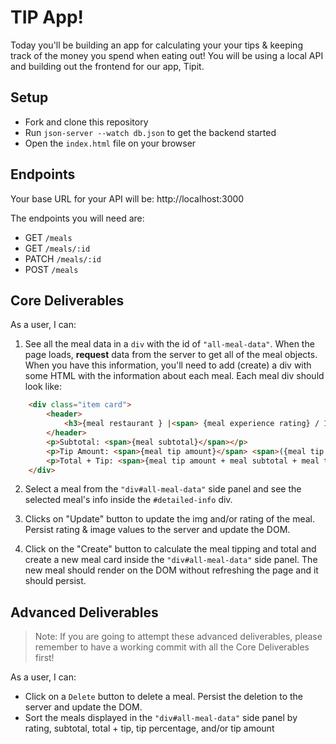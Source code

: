# TIP App!






Today you'll be building an app for calculating your your tips & keeping track of the money you spend when eating out! You will be using a local API and building out the frontend for our app, Tipit.

<!-- ## Demo
Use this gif as an example of how the app should work.

![Demo](assets/demo.gif) -->

## Setup

- Fork and clone this repository
- Run `json-server --watch db.json` to get the backend started
- Open the `index.html` file on your browser

## Endpoints

Your base URL for your API will be: http://localhost:3000

The endpoints you will need are:

- GET `/meals`
- GET `/meals/:id`
- PATCH `/meals/:id`
- POST `/meals`

## Core Deliverables

As a user, I can:

1. See all the meal data in a `div` with the id of `"all-meal-data"`. When the page loads, **request** data from the server to get all of the meal objects. When you have this information, you'll need to add (create) a div with some HTML with the information about each meal. Each meal div should look like:

```html
    <div class="item card">
        <header>
            <h3>{meal restaurant } |<span> {meal experience rating} / 10.0</span></h3>
        </header>
        <p>Subtotal: <span>{meal subtotal}</span></p>
        <p>Tip Amount: <span>{meal tip amount}</span> <span>({meal tip percentage}%)</span></p>
        <p>Total + Tip: <span>{meal tip amount + meal subtotal + meal tax percentage}</span></p>
    </div>
```


2. Select a meal from the `"div#all-meal-data"` side panel and see the selected meal's info inside the `#detailed-info` div. 

3. Clicks on "Update" button to update the img and/or rating of the meal. Persist rating & image values to the server and update the DOM.

4. Click on the "Create" button to calculate the meal tipping and total and create a new meal card inside the `"div#all-meal-data"` side panel. The new meal should render on the DOM without refreshing the page and it should persist.

## Advanced Deliverables

> Note: If you are going to attempt these advanced deliverables, please remember to have a working commit with all the Core Deliverables first!

As a user, I can:
- Click on a `Delete` button to delete a meal. Persist the deletion to the server and update the DOM.
- Sort the meals displayed in the `"div#all-meal-data"` side panel by rating, subtotal, total + tip, tip percentage, and/or tip amount

